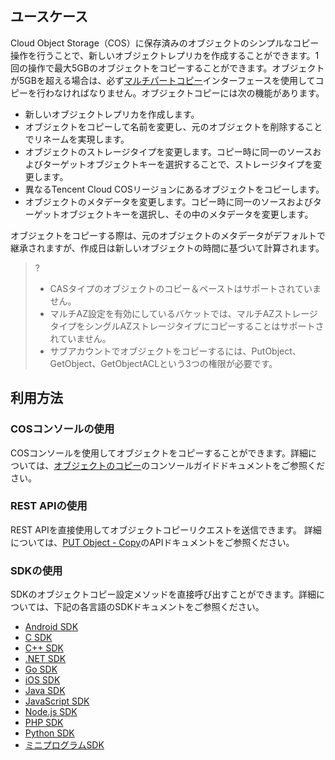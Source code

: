 ## ユースケース

Cloud Object Storage（COS）に保存済みのオブジェクトのシンプルなコピー操作を行うことで、新しいオブジェクトレプリカを作成することができます。1回の操作で最大5GBのオブジェクトをコピーすることができます。オブジェクトが5GBを超える場合は、必ず[マルチパートコピー](https://intl.cloud.tencent.com/document/product/436/14118)インターフェースを使用してコピーを行わなければなりません。オブジェクトコピーには次の機能があります。

- 新しいオブジェクトレプリカを作成します。
- オブジェクトをコピーして名前を変更し、元のオブジェクトを削除することでリネームを実現します。
- オブジェクトのストレージタイプを変更します。コピー時に同一のソースおよびターゲットオブジェクトキーを選択することで、ストレージタイプを変更します。
- 異なるTencent Cloud COSリージョンにあるオブジェクトをコピーします。
- オブジェクトのメタデータを変更します。コピー時に同一のソースおよびターゲットオブジェクトキーを選択し、その中のメタデータを変更します。

オブジェクトをコピーする際は、元のオブジェクトのメタデータがデフォルトで継承されますが、作成日は新しいオブジェクトの時間に基づいて計算されます。

>?
>- CASタイプのオブジェクトのコピー＆ペーストはサポートされていません。
>- マルチAZ設定を有効にしているバケットでは、マルチAZストレージタイプをシングルAZストレージタイプにコピーすることはサポートされていません。
>- サブアカウントでオブジェクトをコピーするには、PutObject、GetObject、GetObjectACLという3つの権限が必要です。

## 利用方法

### COSコンソールの使用

COSコンソールを使用してオブジェクトをコピーすることができます。詳細については、[オブジェクトのコピー](https://intl.cloud.tencent.com/document/product/436/33456)のコンソールガイドドキュメントをご参照ください。

### REST APIの使用

REST APIを直接使用してオブジェクトコピーリクエストを送信できます。 詳細については、[PUT Object - Copy](https://intl.cloud.tencent.com/document/product/436/10881)のAPIドキュメントをご参照ください。

### SDKの使用

SDKのオブジェクトコピー設定メソッドを直接呼び出すことができます。詳細については、下記の各言語のSDKドキュメントをご参照ください。

- [Android SDK](https://intl.cloud.tencent.com/document/product/436/40494)
- [C SDK](https://intl.cloud.tencent.com/document/product/436/44872)
- [C++ SDK](https://intl.cloud.tencent.com/document/product/436/31522)
- [.NET SDK](https://intl.cloud.tencent.com/document/product/436/40171)
- [Go SDK](https://intl.cloud.tencent.com/document/product/436/44064)
- [iOS SDK](https://intl.cloud.tencent.com/document/product/436/40495)
- [Java SDK](https://intl.cloud.tencent.com/document/product/436/44019)
- [JavaScript SDK](https://intl.cloud.tencent.com/document/product/436/43865)
- [Node.js SDK ](https://intl.cloud.tencent.com/document/product/436/43874)
- [PHP SDK](https://intl.cloud.tencent.com/document/product/436/45498)
- [Python SDK](https://intl.cloud.tencent.com/document/product/436/46470)
- [ミニプログラムSDK](https://intl.cloud.tencent.com/document/product/436/43885)
